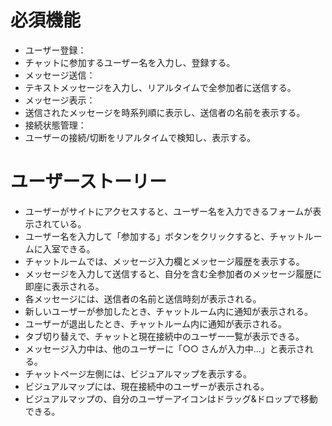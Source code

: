 # 必須機能
- ユーザー登録：
- チャットに参加するユーザー名を入力し、登録する。
- メッセージ送信：
- テキストメッセージを入力し、リアルタイムで全参加者に送信する。
- メッセージ表示：
- 送信されたメッセージを時系列順に表示し、送信者の名前を表示する。
- 接続状態管理：
- ユーザーの接続/切断をリアルタイムで検知し、表示する。

# ユーザーストーリー
 - ユーザーがサイトにアクセスすると、ユーザー名を入力できるフォームが表示されている。
 - ユーザー名を入力して「参加する」ボタンをクリックすると、チャットルームに入室できる。
 - チャットルームでは、メッセージ入力欄とメッセージ履歴を表示する。
 - メッセージを入力して送信すると、自分を含む全参加者のメッセージ履歴に即座に表示される。
 - 各メッセージには、送信者の名前と送信時刻が表示される。
 - 新しいユーザーが参加したとき、チャットルーム内に通知が表示される。
 - ユーザーが退出したとき、チャットルーム内に通知が表示される。
 - タブ切り替えで、チャットと現在接続中のユーザー一覧が表示できる。
 - メッセージ入力中は、他のユーザーに「○○ さんが入力中...」と表示される。
 - チャットページ左側には、ビジュアルマップを表示する。
 - ビジュアルマップには、現在接続中のユーザーが表示される。
 - ビジュアルマップの、自分のユーザーアイコンはドラッグ&ドロップで移動できる。
